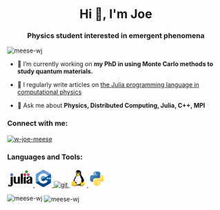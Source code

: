 <h1 align="center">Hi 👋, I'm Joe</h1>
<h3 align="center">Physics student interested in emergent phenomena</h3>

<p align="left"> <img src="https://komarev.com/ghpvc/?username=meese-wj&label=Profile%20views&color=0e75b6&style=flat" alt="meese-wj" /> </p>

- 🔭 I’m currently working on **my PhD in using Monte Carlo methods to study quantum materials.**

- 📝 I regularly write articles on [the Julia programming language in computational physics](https://meese-wj.github.io/JM4CP/)

- 💬 Ask me about **Physics, Distributed Computing, Julia, C++, MPI**

<h3 align="left">Connect with me:</h3>
<p align="left">
<a href="https://linkedin.com/in/w-joe-meese" target="blank"><img align="center" src="https://raw.githubusercontent.com/rahuldkjain/github-profile-readme-generator/master/src/images/icons/Social/linked-in-alt.svg" alt="w-joe-meese" height="30" width="40" /></a>
</p>

<h3 align="left">Languages and Tools:</h3>
<p align="left"> <a href="https://julialang.org/" target="_blank" rel="noreferrer"> <img src="https://github.com/JuliaLang/julia-logo-graphics/blob/master/images/julia-logo-color.svg" alt="julia" width="60"/> </a> 
<a href="https://www.w3schools.com/cpp/" target="_blank" rel="noreferrer"> <img src="https://raw.githubusercontent.com/devicons/devicon/master/icons/cplusplus/cplusplus-original.svg" alt="cplusplus" width="40" height="40"/> </a> <a href="https://git-scm.com/" target="_blank" rel="noreferrer"> <img src="https://www.vectorlogo.zone/logos/git-scm/git-scm-icon.svg" alt="git" width="40" height="40"/> </a> <a href="https://www.linux.org/" target="_blank" rel="noreferrer"> <img src="https://raw.githubusercontent.com/devicons/devicon/master/icons/linux/linux-original.svg" alt="linux" width="40" height="40"/> </a> <a href="https://www.python.org" target="_blank" rel="noreferrer"> <img src="https://raw.githubusercontent.com/devicons/devicon/master/icons/python/python-original.svg" alt="python" width="40" height="40"/> </a> </p>

<p><img align="left" src="https://github-readme-stats.vercel.app/api/top-langs?username=meese-wj&hide=jupyter%20notebook,cmake,css,html,javascript&exclude=jm4cp&show_icons=true&locale=en&layout=compact" alt="meese-wj" /></p>

<p>&nbsp;<img align="center" src="https://github-readme-stats.vercel.app/api?username=meese-wj&show_icons=true&locale=en" alt="meese-wj" /></p>

